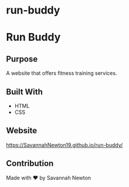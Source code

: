# run-buddy
# Run Buddy

## Purpose
A website that offers fitness training services.

## Built With
* HTML
* CSS

## Website
https://SavannahNewton19.github.io/run-buddy/

## Contribution
Made with ❤️ by Savannah Newton
